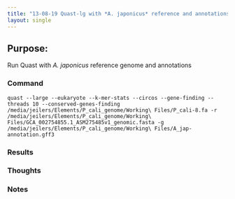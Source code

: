 ```yaml
---
title: "13-08-19 Quast-lg with *A. japonicus* reference and annotations"
layout: single
---
```


## Purpose: 
Run Quast with *A. japonicus* reference genome and annotations

### Command   
```
quast --large --eukaryote --k-mer-stats --circos --gene-finding --threads 10 --conserved-genes-finding /media/jeilers/Elements/P_cali_genome/Working\ Files/P_cali-8.fa -r /media/jeilers/Elements/P_cali_genome/Working\ Files/GCA_002754855.1_ASM275485v1_genomic.fasta -g /media/jeilers/Elements/P_cali_genome/Working\ Files/A_jap-annotation.gff3
```

### Results  

### Thoughts

### Notes  

